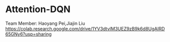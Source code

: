 # Attention-DQN
Team Member: Haoyang Pei,Jiajin Liu
https://colab.research.google.com/drive/1YV3dtvlM3UEZ9zB9k6d8UgAIRD65GNy6?usp=sharing
